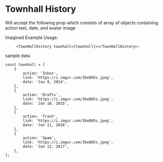 #  Townhall History

Will accept the following prop which consists of array of objects containing action text, date, and avatar image


Imagined Example Usage: 
```
     <TownHallHistory townhall={townhall}></TownHallHistory>;
```

sample data
```
const townhall = [
    {
        action: 'Inbox',
        link: 'https://i.imgur.com/3beQH5s.jpeg',
        date: 'Jan 9, 2014',
    },
    {
        action: 'Drafts',
        link: 'https://i.imgur.com/3beQH5s.jpeg',
        date: 'Jan 10, 2015',
    },
    {
        action: 'Trash',
        link: 'https://i.imgur.com/3beQH5s.jpeg',
        date: 'Jan 11, 2016',
    },
    {
        action: 'Spam',
        link: 'https://i.imgur.com/3beQH5s.jpeg',
        date: 'Jan 12, 2017',
    },
];

```